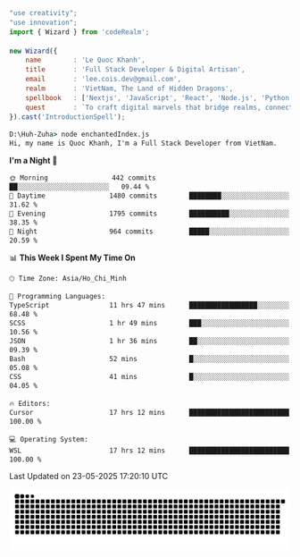 <!--x axis divider-->

```js 
"use creativity";
"use innovation";
import { Wizard } from 'codeRealm';

new Wizard({
    name        : 'Le Quoc Khanh',
    title       : 'Full Stack Developer & Digital Artisan',
    email       : 'lee.cois.dev@gmail.com',
    realm       : 'VietNam, The Land of Hidden Dragons',
    spellbook   : ['Nextjs', 'JavaScript', 'React', 'Node.js', 'Python', 'Django', 'Cloud Services'],
    quest       : `To craft digital marvels that bridge realms, connect cultures, and bring imagination to life.`,
}).cast('IntroductionSpell');
```

```cmd
D:\Huh-Zuha> node enchantedIndex.js
Hi, my name is Quoc Khanh, I'm a Full Stack Developer from VietNam.
```
<!--START_SECTION:waka-->
**I'm a Night 🦉** 

```text
🌞 Morning                442 commits         ██░░░░░░░░░░░░░░░░░░░░░░░   09.44 % 
🌆 Daytime                1480 commits        ████████░░░░░░░░░░░░░░░░░   31.62 % 
🌃 Evening                1795 commits        ██████████░░░░░░░░░░░░░░░   38.35 % 
🌙 Night                  964 commits         █████░░░░░░░░░░░░░░░░░░░░   20.59 % 
```


📊 **This Week I Spent My Time On** 

```text
🕑︎ Time Zone: Asia/Ho_Chi_Minh

💬 Programming Languages: 
TypeScript               11 hrs 47 mins      █████████████████░░░░░░░░   68.48 % 
SCSS                     1 hr 49 mins        ███░░░░░░░░░░░░░░░░░░░░░░   10.56 % 
JSON                     1 hr 36 mins        ██░░░░░░░░░░░░░░░░░░░░░░░   09.39 % 
Bash                     52 mins             █░░░░░░░░░░░░░░░░░░░░░░░░   05.08 % 
CSS                      41 mins             █░░░░░░░░░░░░░░░░░░░░░░░░   04.05 % 

🔥 Editors: 
Cursor                   17 hrs 12 mins      █████████████████████████   100.00 % 

💻 Operating System: 
WSL                      17 hrs 12 mins      █████████████████████████   100.00 % 
```


 Last Updated on 23-05-2025 17:20:10 UTC
<!--END_SECTION:waka-->
<picture>
  <source media="(prefers-color-scheme: dark)" srcset="https://raw.githubusercontent.com/leecois/leecois/output/github-contribution-grid-snake-dark.svg">
  <source media="(prefers-color-scheme: light)" srcset="https://raw.githubusercontent.com/leecois/leecois/output/github-contribution-grid-snake.svg">
  <img alt="github contribution grid snake animation" src="https://raw.githubusercontent.com/leecois/leecois/output/github-contribution-grid-snake.svg">
</picture>
